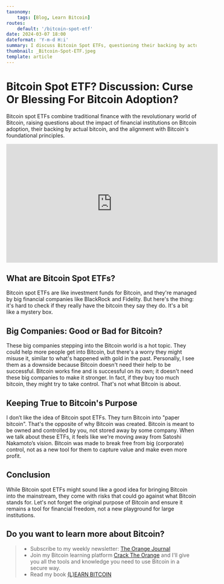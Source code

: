 ```yaml
---
taxonomy:
    tags: [Blog, Learn Bitcoin]
routes:
    default: '/bitcoin-spot-etf'
date: 2024-03-07 18:00
dateformat: 'Y-m-d H:i'
summary: I discuss Bitcoin Spot ETFs, questioning their backing by actual bitcoin, and the impact of financial institutions on Bitcoin adoption and its core values.
thumbnail: _Bitcoin-Spot-ETF.jpeg
template: article 
---
```


# Bitcoin Spot ETF? Discussion: Curse Or Blessing For Bitcoin Adoption?

Bitcoin spot ETFs combine traditional finance with the revolutionary world of Bitcoin, raising questions about the impact of financial institutions on Bitcoin adoption, their backing by actual bitcoin, and the alignment with Bitcoin's foundational principles.

<iframe width="560" height="315" src="https://www.youtube.com/embed/7RRyAsDqh6w?si=uzgQ0_WHKFZO-y2M" title="YouTube video player" frameborder="0" allow="accelerometer; autoplay; clipboard-write; encrypted-media; gyroscope; picture-in-picture; web-share" allowfullscreen></iframe>

## What are Bitcoin Spot ETFs?
Bitcoin spot ETFs are like investment funds for Bitcoin, and they're managed by big financial companies like BlackRock and Fidelity. But here's the thing: it's hard to check if they really have the bitcoin they say they do. It's a bit like a mystery box.

## Big Companies: Good or Bad for Bitcoin?
These big companies stepping into the Bitcoin world is a hot topic. They could help more people get into Bitcoin, but there's a worry they might misuse it, similar to what's happened with gold in the past. Personally, I see them as a downside because Bitcoin doesn't need their help to be successful. Bitcoin works fine and is successful on its own; it doesn't need these big companies to make it stronger. In fact, if they buy too much bitcoin, they might try to take control. That's not what Bitcoin is about.

## Keeping True to Bitcoin's Purpose
I don’t like the idea of Bitcoin spot ETFs. They turn Bitcoin into "paper bitcoin". That's the opposite of why Bitcoin was created. Bitcoin is meant to be owned and controlled by you, not stored away by some company. When we talk about these ETFs, it feels like we're moving away from Satoshi Nakamoto’s vision. Bitcoin was made to break free from big (corporate) control, not as a new tool for them to capture value and make even more profit.

## Conclusion
While Bitcoin spot ETFs might sound like a good idea for bringing Bitcoin into the mainstream, they come with risks that could go against what Bitcoin stands for. Let's not forget the original purpose of Bitcoin and ensure it remains a tool for financial freedom, not a new playground for large institutions.

## Do you want to learn more about Bitcoin? 

> * Subscribe to my weekly newsletter: [The Orange Journal](https://anita.link/news)
> * Join my Bitcoin learning platform [Crack The Orange](https://cracktheorange.com) and I'll give you all the tools and knowledge you need to use Bitcoin in a secure way.
> * Read my book [(L)EARN BITCOIN](https://learnbitcoin.link/)



